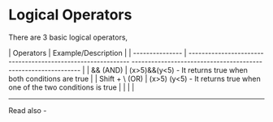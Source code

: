 # Logical Operators

There are 3 basic logical operators,

| Operators       | Example/Description                                                                                                  |
| --------------- | ------------------------------------------------------------  -------------------------------------------------------------- |
| && (AND)        | (x>5)&&(y<5) - It returns true when both conditions are true                                                                |
| Shift + \\ (OR) | (x>5)                                                         (y<5) - It returns true when one of the two conditions is true |
|                 |                                                                                                                              |

---
Read also - 